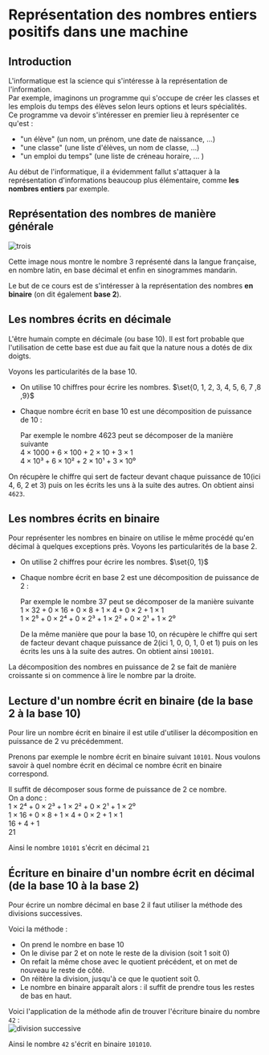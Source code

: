# Représentation des nombres entiers positifs dans une machine  


## Introduction  

L'informatique est la science qui s'intéresse à la représentation de l'information.  
Par exemple, imaginons un programme qui s'occupe de créer les classes et les emplois du temps des élèves selon leurs options et leurs spécialités.  
Ce programme va devoir s'intéresser en premier lieu à représenter ce qu'est :
- "un élève" (un nom, un prénom, une date de naissance, ...)
- "une classe" (une liste d'élèves, un nom de classe, ...)
- "un emploi du temps" (une liste de créneau horaire, ... )

Au début de l'informatique, il a évidemment fallut s'attaquer à la représentation d'informations beaucoup plus élémentaire, comme __les nombres entiers__ par exemple. 


## Représentation des nombres de manière générale  

![trois](img/nombres_entiers/trois.drawio.png)  

Cette image nous montre le nombre 3 représenté dans la langue française, en nombre latin, en base décimal et enfin en sinogrammes mandarin. 

Le but de ce cours est de s'intéresser à la représentation des nombres __en binaire__ (on dit également __base 2__).  


## Les nombres écrits en décimale

L'être humain compte en décimale (ou base 10). Il est fort probable que l'utilisation de cette base est due au fait que la nature nous a dotés de dix doigts.  

Voyons les particularités de la base 10.   
- On utilise 10 chiffres pour écrire les nombres. $\set{0, 1, 2, 3, 4, 5, 6, 7 ,8 ,9}$  
- Chaque nombre écrit en base 10 est une décomposition de puissance de 10 :

    Par exemple le nombre $4623$ peut se décomposer de la manière suivante  
    $4 \times 1000 + 6 \times 100 + 2 \times 10 + 3 \times 1$    
    $4 \times 10³ + 6 \times 10² + 2 \times 10¹ + 3 \times 10⁰$    

On récupère le chiffre qui sert de facteur devant chaque puissance de 10(ici 4, 6, 2 et 3) puis on les écrits les uns à la suite des autres. On obtient ainsi `4623`.    


## Les nombres écrits en binaire  

Pour représenter les nombres en binaire on utilise le même procédé qu'en décimal à quelques exceptions près.
Voyons les particularités de la base 2.   
- On utilise 2 chiffres pour écrire les nombres. $\set{0, 1}$    
- Chaque nombre écrit en base 2 est une décomposition de puissance de 2 :   

    Par exemple le nombre $37$ peut se décomposer de la manière suivante    
    $1 \times 32 + 0 \times 16 + 0 \times 8 + 1 \times 4 + 0 \times 2 + 1 \times 1$  
    $1 \times 2⁵ + 0 \times 2⁴ + 0 \times 2³ + 1 \times 2² + 0 \times 2¹ + 1 \times 2⁰$  

    De la même manière que pour la base 10, on récupère le chiffre qui sert de facteur devant chaque puissance de 2(ici 1, 0, 0, 1, 0 et 1) puis on les écrits les uns à la suite des autres. On obtient ainsi `100101`.    


La décomposition des nombres en puissance de 2 se fait de manière croissante si on commence à lire le nombre par la droite.  


## Lecture d'un nombre écrit en binaire (de la base 2 à la base 10)   

Pour lire un nombre écrit en binaire il est utile d'utiliser la décomposition en puissance de 2 vu précédemment.    

Prenons par exemple le nombre écrit en binaire suivant `10101`. Nous voulons savoir à quel nombre écrit en décimal ce nombre écrit en binaire correspond.    

Il suffit de décomposer sous forme de puissance de 2 ce nombre.   
On a donc :    
    $1 \times 2⁴ + 0 \times 2³ + 1 \times 2² + 0 \times 2¹ + 1 \times 2⁰$    
    $1 \times 16 + 0 \times 8 + 1 \times 4 + 0 \times 2 + 1 \times 1$    
    $16 + 4 + 1$  
    $21$   

Ainsi le nombre `10101` s'écrit en décimal `21`


## Écriture en binaire d'un nombre écrit en décimal (de la base 10 à la base 2)    

Pour écrire un nombre décimal en base 2 il faut utiliser la méthode des divisions successives.  

Voici la méthode :  
- On prend le nombre en base 10  
- On le divise par 2 et on note le reste de la division (soit 1 soit 0)  
- On refait la même chose avec le quotient précédent, et on met de nouveau le reste de côté.  
- On réitère la division, jusqu'à ce que le quotient soit 0.  
- Le nombre en binaire apparaît alors : il suffit de prendre tous les restes de bas en haut.  

Voici l'application de la méthode afin de trouver l'écriture binaire du nombre `42` :  
![division successive](img/nombres_entiers/division_successive.png)  

Ainsi le nombre `42` s'écrit en binaire `101010`.  

